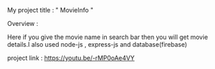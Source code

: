 My project title : " MovieInfo "

Overview :

Here if you give the movie name in search bar then you will get movie details.I also used node-js , express-js and database(firebase)

project link : https://youtu.be/-rMP0oAe4VY
